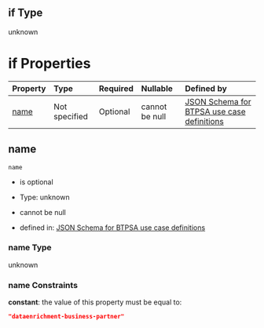 ## if Type

unknown

# if Properties

| Property      | Type          | Required | Nullable       | Defined by                                                                                                                                                                                                        |
| :------------ | :------------ | :------- | :------------- | :---------------------------------------------------------------------------------------------------------------------------------------------------------------------------------------------------------------- |
| [name](#name) | Not specified | Optional | cannot be null | [JSON Schema for BTPSA use case definitions](btpsa-usecase-properties-services-items-allof-1-then-allof-34-if-properties-name.md "undefined#/properties/services/items/allOf/1/then/allOf/34/if/properties/name") |

## name



`name`

*   is optional

*   Type: unknown

*   cannot be null

*   defined in: [JSON Schema for BTPSA use case definitions](btpsa-usecase-properties-services-items-allof-1-then-allof-34-if-properties-name.md "undefined#/properties/services/items/allOf/1/then/allOf/34/if/properties/name")

### name Type

unknown

### name Constraints

**constant**: the value of this property must be equal to:

```json
"dataenrichment-business-partner"
```
